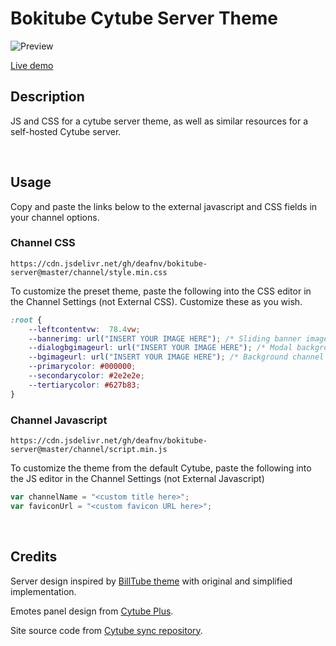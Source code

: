 # Bokitube Cytube Server Theme

![Preview](https://raw.githubusercontent.com/deafnv/bokitube-server/master/images/ss.png)

[Live demo](https://cytu.be/r/testtheme)

## Description

JS and CSS for a cytube server theme, as well as similar resources for a self-hosted Cytube server.

&nbsp;

## Usage

Copy and paste the links below to the external javascript and CSS fields in your channel options.

### Channel CSS

```
https://cdn.jsdelivr.net/gh/deafnv/bokitube-server@master/channel/style.min.css
```

To customize the preset theme, paste the following into the CSS editor in the Channel Settings (not External CSS). Customize these as you wish.

``` css
:root {
    --leftcontentvw:  78.4vw;
    --bannerimg: url("INSERT YOUR IMAGE HERE"); /* Sliding banner image in MOTD */
    --dialogbgimageurl: url("INSERT YOUR IMAGE HERE"); /* Modal background image */
    --bgimageurl: url("INSERT YOUR IMAGE HERE"); /* Background channel image */
    --primarycolor: #000000;
    --secondarycolor: #2e2e2e;
    --tertiarycolor: #627b83;
}
```

### Channel Javascript

```
https://cdn.jsdelivr.net/gh/deafnv/bokitube-server@master/channel/script.min.js
```

To customize the theme from the default Cytube, paste the following into the JS editor in the Channel Settings (not External Javascript)

``` javascript
var channelName = "<custom title here>";
var faviconUrl = "<custom favicon URL here>";
```

&nbsp;

## Credits

Server design inspired by [BillTube theme](https://github.com/BillTube/BillTube2) with original and simplified implementation.

Emotes panel design from [Cytube Plus](https://github.com/zimny-lech/CyTube-Plus).

Site source code from [Cytube sync repository](https://github.com/calzoneman/sync).
